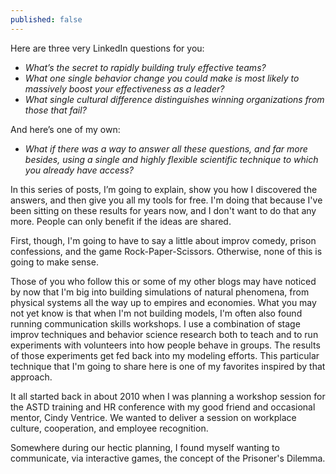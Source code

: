 ```yaml
---
published: false
---
```

Here are three very LinkedIn questions for you:
- _What’s the secret to rapidly building truly effective teams?_
- _What one single behavior change you could make is most likely to massively boost your effectiveness as a leader?_
- _What single cultural difference distinguishes winning organizations from those that fail?_

And here’s one of my own:
- _What if there was a way to answer all these questions, and far more besides, using a single and highly flexible scientific technique to which you already have access?_

In this series of posts, I’m going to explain, show you how I discovered the answers, and then give you all my tools for free. I'm doing that because I've been sitting on these results for years now, and I don't want to do that any more. People can only benefit if the ideas are shared. 

First, though, I'm going to have to say a little about improv comedy, prison confessions, and the game Rock-Paper-Scissors. Otherwise, none of this is going to make sense. 

Those of you who follow this or some of my other blogs may have noticed by now that I'm big into building simulations of natural phenomena, from physical systems all the way up to empires and economies. What you may not yet know is that when I'm not building models, I'm often also found running communication skills workshops. I use a combination of stage improv techniques and behavior science research both to teach and to run experiments with volunteers into how people behave in groups. The results of those experiments get fed back into my modeling efforts. This particular technique that I'm going to share here is one of my favorites inspired by that approach. 

It all started back in about 2010 when I was planning a workshop session for the ASTD training and HR conference with my good friend and occasional mentor, Cindy Ventrice. We wanted to deliver a session on workplace culture, cooperation, and employee recognition. 

Somewhere during our hectic planning, I found myself wanting to communicate, via interactive games, the concept of the Prisoner's Dilemma. 